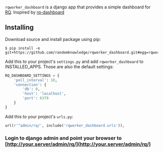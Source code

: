 `rqworker_dashboard` is a django app that provides a simple dashboard for [RQ](https://github.com/nvie/rq).
Inspired by [rq-dashboard](https://github.com/nvie/rq-dashboard)

## Installing

Download source and install package using pip:

```console
$ pip install -e git+https://github.com/randomknowledge/rqworker_dashboard.git#egg=rqworker_dashboard
```


Add this to your project's `settings.py` and add `rqworker_dashboard` to INSTALLED_APPS.
Those are also the default settings:

```python
RQ_DASHBOARD_SETTINGS = {
    'poll_interval': 10,
    'connection': {
        'db': 0,
        'host': 'localhost',
        'port': 6379
    }
}
```


Add this to your project's `urls.py`:

```python
url(r'^admin/rq/', include('rqworker_dashboard.urls')),
```

### Login to django admin and point your browser to [http://your.server/admin/rq/](http://your.server/admin/rq/)